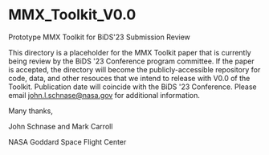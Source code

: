 # MMX_Toolkit_V0.0
 Prototype MMX Toolkit for BiDS'23 Submission Review

This directory is a placeholder for the MMX Toolkit paper that is currently being review by the BiDS '23 Conference program committee. If the paper is accepted, the directory will become the publicly-accessible repository for code, data, and other resouces that we intend to release with V0.0 of the Toolkit. Publication date will coincide with the BiDS '23 Conference. Please email john.l.schnase@nasa.gov for additional information.

Many thanks,

John Schnase and Mark Carroll

NASA Goddard Space Flight Center

